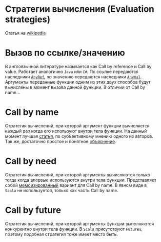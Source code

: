 Стратегии вычисления (Evaluation strategies)
============================================
Статья на [wikipedia][eval-strategy]


Вызов по ссылке/значению
========================
В англоязычной литературе называется как Call by reference и Call by
value. Работает аналогично `Java` или `C#`. По ссылке передаются
наследники [`AnyRef`][anyref], по значению передаются наследники
[`AnyVal`][anyval]. Аргументы переданные функции одним из этих двух способов
будут вычислены в момент вызова данной функции. В отличии от Call by
name...


Call by name
============
Стратегия вычислений, при которой аргумент функции вычисляется каждый
раз когда его используют внутри тела функции. На данный момент лучшая
[статья][call-by-name], по субъективному мнению одного из авторов.
Так же, достаточно простое и понятное [объяснение][scala-by-name-par].


Call by need
============
Стратегия вычислений, при которой аргументы вычисляются только тогда
когда впервые используются внутри тела функции. Представляет собой
[мемоизированный][memoization] вариант для Call by name. В явном виде в
`Scala` не используется, только как часть Call by name.


Call by future
==============
Стратегия вычислений, при которой аргументы функции выполняются
конкурентно внутри тела функции. В `Scala` присутствуют `Futures`,
поэтому подобная стратегия тоже имеет место быть.

[eval-strategy]: https://en.wikipedia.org/wiki/Evaluation_strategy
[anyref]: http://www.scala-lang.org/api/current/scala/AnyRef.html
[anyval]: http://www.scala-lang.org/api/current/scala/AnyVal.html
[call-by-name]: https://tpolecat.github.io/2014/06/26/call-by-name.html
[scala-by-name-par]: http://locrianmode.blogspot.ru/2011/07/scala-by-name-parameter.html
[memoization]: https://en.wikipedia.org/wiki/Memoization


